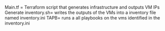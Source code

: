 Main.tf = Terraform script that generates infrastructure and outputs VM IPs
Generate inventory.sh= writes the outputs of the VMs into a inventory file named inventory.ini
TAPB= runs a all playbooks on the vms identified in the inventory.ini
